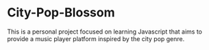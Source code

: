 # City-Pop-Blossom
This is a personal project focused on learning Javascript that aims to provide a music player platform inspired by the city pop genre.
